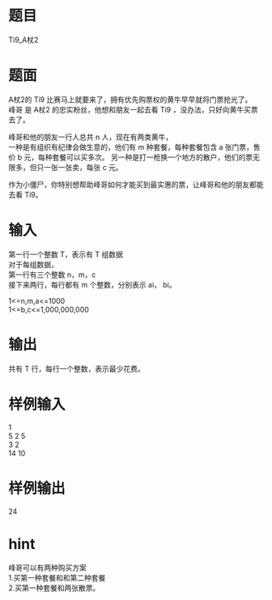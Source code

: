 # 题目
Ti9_A杖2

# 题面
A杖2的 Ti9 比赛马上就要来了，拥有优先购票权的黄牛早早就将门票抢光了。  
峰哥 是 A杖2 的忠实粉丝，他想和朋友一起去看 Ti9 ，没办法，只好向黄牛买票去了。

峰哥和他的朋友一行人总共 n 人，现在有两类黄牛，  
一种是有组织有纪律会做生意的，他们有 m 种套餐，每种套餐包含 a 张门票，售价 b 元，每种套餐可以买多次。
另一种是打一枪换一个地方的散户，他们的票无限多，但只一张一张卖，每张 c 元。

作为小僵尸，你特别想帮助峰哥如何才能买到最实惠的票，让峰哥和他的朋友都能去看 Ti9。

# 输入
第一行一个整数 T，表示有 T 组数据  
对于每组数据，  
第一行有三个整数 n，m，c  
接下来两行，每行都有 m 个整数，分别表示 ai， bi。

1<=n,m,a<=1000  
1<=b,c<=1,000,000,000

# 输出
共有 T 行，每行一个整数，表示最少花费。

# 样例输入
1  
5 2 5  
3 2  
14 10

# 样例输出
24

# hint
峰哥可以有两种购买方案  
1.买第一种套餐和和第二种套餐  
2.买第一种套餐和两张散票。
